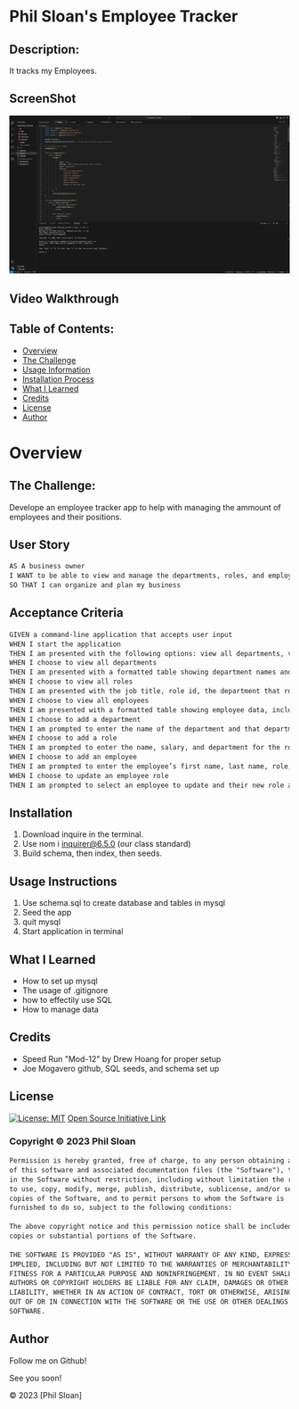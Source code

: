 # Phil Sloan's Employee Tracker


  
## Description:
It tracks my Employees.

## ScreenShot

![screenshot](https://github.com/philsloan/Employee_Tracker/blob/main/Screenshot%202024-02-02%20at%2011.50.17%20AM.png)

## Video Walkthrough 

<link><https://drive.google.com/file/d/1S1BpTx9tvDAZGnBJvcQLn_ukMfm3kpj6/view>

## Table of Contents:
- [Overview](#Overview)
- [The Challenge](#The-Challenge)
- [Usage Information](#Usage-Information)
- [Installation Process](#Installation)
- [What I Learned](#What-I-Learned)
- [Credits](#credits)
- [License](#License)
- [Author](#Author)


# Overview

## The Challenge:
Develope an employee tracker app to help with managing the ammount of employees and their positions.


## User Story
```md
AS A business owner
I WANT to be able to view and manage the departments, roles, and employees in my company
SO THAT I can organize and plan my business
```

## Acceptance Criteria
```md
GIVEN a command-line application that accepts user input
WHEN I start the application
THEN I am presented with the following options: view all departments, view all roles, view all employees, add a department, add a role, add an employee, and update an employee role
WHEN I choose to view all departments
THEN I am presented with a formatted table showing department names and department ids
WHEN I choose to view all roles
THEN I am presented with the job title, role id, the department that role belongs to, and the salary for that role
WHEN I choose to view all employees
THEN I am presented with a formatted table showing employee data, including employee ids, first names, last names, job titles, departments, salaries, and managers that the employees report to
WHEN I choose to add a department
THEN I am prompted to enter the name of the department and that department is added to the database
WHEN I choose to add a role
THEN I am prompted to enter the name, salary, and department for the role and that role is added to the database
WHEN I choose to add an employee
THEN I am prompted to enter the employee’s first name, last name, role, and manager, and that employee is added to the database
WHEN I choose to update an employee role
THEN I am prompted to select an employee to update and their new role and this information is updated in the database
```


## Installation

1. Download inquire in the terminal.
2. Use nom i inquirer@6.5.0 (our class standard)
3. Build schema, then index, then seeds.


## Usage Instructions

1. Use schema.sql to create database and tables in mysql
2. Seed the app
3. quit mysql
4. Start application in terminal

## What I Learned

- How to set up mysql
- The usage of .gitignore
- how to effectily use SQL
- How to manage data

## Credits

- Speed Run "Mod-12" by Drew Hoang for proper setup
- Joe Mogavero github, SQL seeds, and schema set up


## License 
  
[![License: MIT](https://img.shields.io/badge/License-MIT-yellow.svg)](https://opensource.org/licenses/MIT) [Open Source Initiative Link](https://opensource.org/licenses/MIT)

### Copyright © 2023 Phil Sloan
```md
Permission is hereby granted, free of charge, to any person obtaining a copy
of this software and associated documentation files (the "Software"), to deal
in the Software without restriction, including without limitation the rights
to use, copy, modify, merge, publish, distribute, sublicense, and/or sell
copies of the Software, and to permit persons to whom the Software is
furnished to do so, subject to the following conditions:

The above copyright notice and this permission notice shall be included in all
copies or substantial portions of the Software.

THE SOFTWARE IS PROVIDED "AS IS", WITHOUT WARRANTY OF ANY KIND, EXPRESS OR
IMPLIED, INCLUDING BUT NOT LIMITED TO THE WARRANTIES OF MERCHANTABILITY,
FITNESS FOR A PARTICULAR PURPOSE AND NONINFRINGEMENT. IN NO EVENT SHALL THE
AUTHORS OR COPYRIGHT HOLDERS BE LIABLE FOR ANY CLAIM, DAMAGES OR OTHER
LIABILITY, WHETHER IN AN ACTION OF CONTRACT, TORT OR OTHERWISE, ARISING FROM,
OUT OF OR IN CONNECTION WITH THE SOFTWARE OR THE USE OR OTHER DEALINGS IN THE
SOFTWARE.
```

  
## Author

Follow me on Github! 

See you soon!

© 2023 [Phil Sloan]
